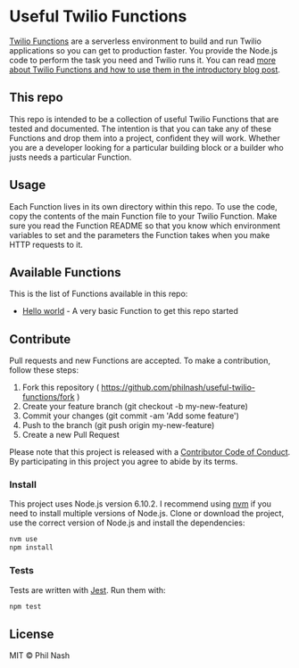 # Useful Twilio Functions

[Twilio Functions](https://www.twilio.com/functions) are a serverless environment to build and run Twilio applications so you can get to production faster. You provide the Node.js code to perform the task you need and Twilio runs it. You can read [more about Twilio Functions and how to use them in the introductory blog post](https://www.twilio.com/blog/2017/05/introducing-twilio-functions.html).

## This repo

This repo is intended to be a collection of useful Twilio Functions that are tested and documented. The intention is that you can take any of these Functions and drop them into a project, confident they will work. Whether you are a developer looking for a particular building block or a builder who justs needs a particular Function.

## Usage

Each Function lives in its own directory within this repo. To use the code, copy the contents of the main Function file to your Twilio Function. Make sure you read the Function README so that you know which environment variables to set and the parameters the Function takes when you make HTTP requests to it.

## Available Functions

This is the list of Functions available in this repo:

* [Hello world](helloWorld) - A very basic Function to get this repo started

## Contribute

Pull requests and new Functions are accepted. To make a contribution, follow these steps:

1. Fork this repository ( https://github.com/philnash/useful-twilio-functions/fork )
2. Create your feature branch (git checkout -b my-new-feature)
3. Commit your changes (git commit -am 'Add some feature')
4. Push to the branch (git push origin my-new-feature)
5. Create a new Pull Request

Please note that this project is released with a [Contributor Code of Conduct](CODE_OF_CONDUCT). By participating in this project you agree to abide by its terms.

### Install

This project uses Node.js version 6.10.2. I recommend using [nvm](https://github.com/creationix/nvm) if you need to install multiple versions of Node.js. Clone or download the project, use the correct version of Node.js and install the dependencies:

```bash
nvm use
npm install
```

### Tests

Tests are written with [Jest](https://facebook.github.io/jest/). Run them with:

```bash
npm test
```

## License

MIT © Phil Nash
